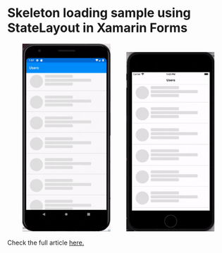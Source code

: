 # Skeleton loading sample using StateLayout in Xamarin Forms

<p align="center">
<img width="200" height:"600" src="android.gif" />
&nbsp;&nbsp;&nbsp;&nbsp;&nbsp;&nbsp;&nbsp;
<img width="200" height:"600" src="iOS.gif" />
</p>


Check the full article [here.](xamgirl.com/)
